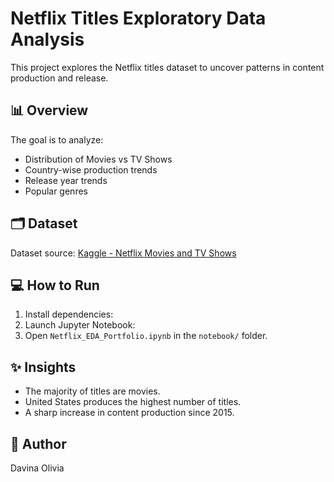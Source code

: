 # Netflix Titles Exploratory Data Analysis

This project explores the Netflix titles dataset to uncover patterns in content production and release.

## 📊 Overview

The goal is to analyze:
- Distribution of Movies vs TV Shows
- Country-wise production trends
- Release year trends
- Popular genres

## 🗂️ Dataset

Dataset source: [Kaggle - Netflix Movies and TV Shows](https://www.kaggle.com/datasets/shivamb/netflix-shows)

## 💻 How to Run

1. Install dependencies:
2. Launch Jupyter Notebook:
3. Open `Netflix_EDA_Portfolio.ipynb` in the `notebook/` folder.

## ✨ Insights

- The majority of titles are movies.
- United States produces the highest number of titles.
- A sharp increase in content production since 2015.

## 🔗 Author

Davina Olivia
